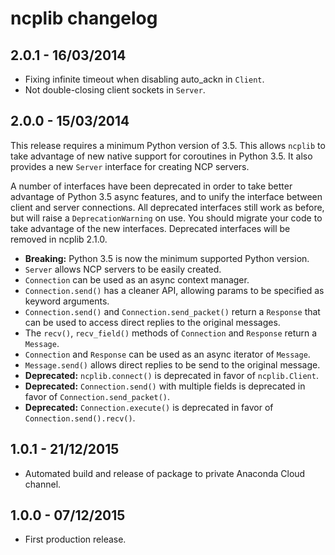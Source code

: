 # ncplib changelog

## 2.0.1 - 16/03/2014

- Fixing infinite timeout when disabling auto_ackn in `Client`.
- Not double-closing client sockets in `Server`.


## 2.0.0 - 15/03/2014

This release requires a minimum Python version of 3.5. This allows `ncplib` to take advantage of new native support
for coroutines in Python 3.5. It also provides a new `Server` interface for creating NCP servers.

A number of interfaces have been deprecated in order to take better advantage of Python 3.5 async features, and to
unify the interface between client and server connections. All deprecated interfaces still work as before, but will
raise a `DeprecationWarning` on use. You should migrate your code to take advantage of the new interfaces. Deprecated
interfaces will be removed in ncplib 2.1.0.

- **Breaking:** Python 3.5 is now the minimum supported Python version.
- `Server` allows NCP servers to be easily created.
- `Connection` can be used as an async context manager.
- `Connection.send()` has a cleaner API, allowing params to be specified as keyword arguments.
- `Connection.send()` and `Connection.send_packet()` return a `Response` that can be used to access direct replies to
  the original messages.
- The `recv()`, `recv_field()` methods of `Connection` and `Response` return a `Message`.
- `Connection` and `Response` can be used as an async iterator of `Message`.
- `Message.send()` allows direct replies to be send to the original message.
- **Deprecated:** `ncplib.connect()` is deprecated in favor of `ncplib.Client`.
- **Deprecated:** `Connection.send()` with multiple fields is deprecated in favor of `Connection.send_packet()`.
- **Deprecated:** `Connection.execute()` is deprecated in favor of `Connection.send().recv()`.


## 1.0.1 - 21/12/2015

- Automated build and release of package to private Anaconda Cloud channel.


## 1.0.0 - 07/12/2015

- First production release.

